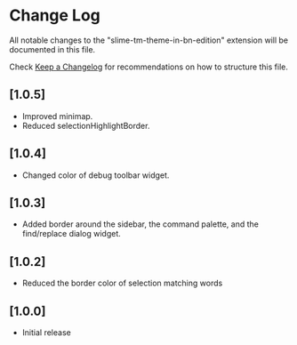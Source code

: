# Change Log

All notable changes to the "slime-tm-theme-in-bn-edition" extension will be documented in this file.

Check [Keep a Changelog](http://keepachangelog.com/) for recommendations on how to structure this file.

## [1.0.5]
- Improved minimap. 
- Reduced selectionHighlightBorder.

## [1.0.4]
- Changed color of debug toolbar widget.

## [1.0.3]
- Added border around the sidebar, the command palette, and the find/replace dialog widget.

## [1.0.2]
- Reduced the border color of selection matching words

## [1.0.0]
- Initial release
